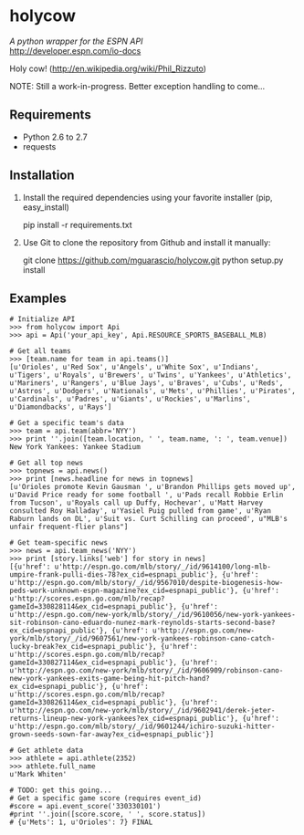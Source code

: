 holycow
=======
*A python wrapper for the ESPN API*   
http://developer.espn.com/io-docs

Holy cow! (http://en.wikipedia.org/wiki/Phil_Rizzuto)

NOTE: Still a work-in-progress. Better exception handling to come...

Requirements
-----------------
- Python 2.6 to 2.7
- requests


Installation
------------
1) Install the required dependencies using your favorite installer (pip, easy_install)

    pip install -r requirements.txt

2) Use Git to clone the repository from Github
and install it manually:

    git clone https://github.com/mguarascio/holycow.git
    python setup.py install

Examples
--------
    # Initialize API
    >>> from holycow import Api
    >>> api = Api('your_api_key', Api.RESOURCE_SPORTS_BASEBALL_MLB)

    # Get all teams 
    >>> [team.name for team in api.teams()]
    [u'Orioles', u'Red Sox', u'Angels', u'White Sox', u'Indians', u'Tigers', u'Royals', u'Brewers', u'Twins', u'Yankees', u'Athletics', u'Mariners', u'Rangers', u'Blue Jays', u'Braves', u'Cubs', u'Reds', u'Astros', u'Dodgers', u'Nationals', u'Mets', u'Phillies', u'Pirates', u'Cardinals', u'Padres', u'Giants', u'Rockies', u'Marlins', u'Diamondbacks', u'Rays']
 
    # Get a specific team's data
    >>> team = api.team(abbr='NYY')
    >>> print ''.join([team.location, ' ', team.name, ': ', team.venue])
    New York Yankees: Yankee Stadium

    # Get all top news 
    >>> topnews = api.news()
    >>> print [news.headline for news in topnews]
    [u'Orioles promote Kevin Gausman ', u'Brandon Phillips gets moved up', u'David Price ready for some football ', u'Pads recall Robbie Erlin from Tucson', u'Royals call up Duffy, Hochevar', u'Matt Harvey consulted Roy Halladay', u'Yasiel Puig pulled from game', u'Ryan Raburn lands on DL', u'Suit vs. Curt Schilling can proceed', u"MLB's unfair frequent-flier plans"]
    
    # Get team-specific news
    >>> news = api.team_news('NYY')
    >>> print [story.links['web'] for story in news]
    [{u'href': u'http://espn.go.com/mlb/story/_/id/9614100/long-mlb-umpire-frank-pulli-dies-78?ex_cid=espnapi_public'}, {u'href': u'http://espn.go.com/mlb/story/_/id/9567010/despite-biogenesis-how-peds-work-unknown-espn-magazine?ex_cid=espnapi_public'}, {u'href': u'http://scores.espn.go.com/mlb/recap?gameId=330828114&ex_cid=espnapi_public'}, {u'href': u'http://espn.go.com/new-york/mlb/story/_/id/9610056/new-york-yankees-sit-robinson-cano-eduardo-nunez-mark-reynolds-starts-second-base?ex_cid=espnapi_public'}, {u'href': u'http://espn.go.com/new-york/mlb/story/_/id/9607561/new-york-yankees-robinson-cano-catch-lucky-break?ex_cid=espnapi_public'}, {u'href': u'http://scores.espn.go.com/mlb/recap?gameId=330827114&ex_cid=espnapi_public'}, {u'href': u'http://espn.go.com/new-york/mlb/story/_/id/9606909/robinson-cano-new-york-yankees-exits-game-being-hit-pitch-hand?ex_cid=espnapi_public'}, {u'href': u'http://scores.espn.go.com/mlb/recap?gameId=330826114&ex_cid=espnapi_public'}, {u'href': u'http://espn.go.com/new-york/mlb/story/_/id/9602941/derek-jeter-returns-lineup-new-york-yankees?ex_cid=espnapi_public'}, {u'href': u'http://espn.go.com/mlb/story/_/id/9601244/ichiro-suzuki-hitter-grown-seeds-sown-far-away?ex_cid=espnapi_public'}]
    
    # Get athlete data
    >>> athlete = api.athlete(2352)
    >>> athlete.full_name
    u'Mark Whiten'

    # TODO: get this going...
    # Get a specific game score (requires event_id)
    #score = api.event_score('330330101')
    #print ''.join([score.score, ' ', score.status])
    # {u'Mets': 1, u'Orioles': 7} FINAL
